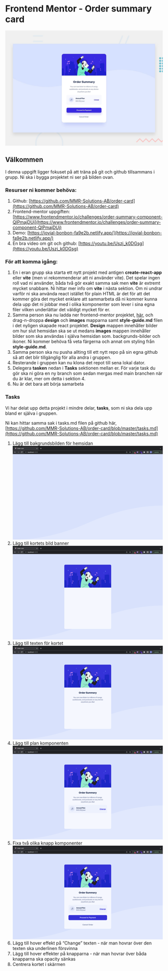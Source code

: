 # Frontend Mentor - Order summary card

![Design preview for the Order summary card coding challenge](./design/desktop-preview.jpg)

## Välkommen

I denna uppgift ligger fokuset på att träna på git och github tillsammans i grupp. Ni ska i bygga projektet ni ser på bilden ovan.

### Resurser ni kommer behöva:

1. Github: [https://github.com/MMR-Solutions-AB/order-card](https://github.com/MMR-Solutions-AB/order-card)
2. Frontend-mentor uppgiften: [https://www.frontendmentor.io/challenges/order-summary-component-QlPmajDUj](https://www.frontendmentor.io/challenges/order-summary-component-QlPmajDUj)
3. Demo: [https://jovial-bonbon-fa9e2b.netlify.app/](https://jovial-bonbon-fa9e2b.netlify.app/)
4. En bra video om git och github: [https://youtu.be/Uszj_k0DGsg](https://youtu.be/Uszj_k0DGsg)

### För att komma igång:

1. En i eran grupp ska starta ett nytt projekt med antigen **create-react-app** eller **vite** (men vi rekommenderar att ni använder vite). Det spelar ingen roll vad ni använder, båda två gör exakt samma sak men **vite** är extremt mycket snabbare. Ni hittar mer info om **vite** i nästa sektion. Om ni undrar varför ni ska använda react istället för plain HTML är det för att det kommer göra det mycket enklare att sammarbeta då ni kommer kunna dela upp det ni jobbar med i olika komponenter som lever i sina egna filer vilken underlättar det väldigt mycket för er.  
2. Samma person ska nu ladda ner frontend-mentor projektet, [här](https://www.frontendmentor.io/challenges/order-summary-component-QlPmajDUj), och drag-n-droppa **design** och **images** mapparna samt **style-guide.md** filen i det nyligen skapade react projektet. **Design** mappen innehåller bilder om hur slut hemsidan ska se ut medans **images** mappen innehåller bilder som ska användas i själva hemsidan som. backgrunds-bilder och ikoner. Ni kommer behöva få veta färgerna och annat om styling från **style-guide.md**.
3. Samma person ska nu pusha allting till ett nytt repo på sin egna github så att det blir tillgänglig för alla andra i gruppen.
4. Resterande i gruppen kan nu klona det repot till sena lokal dator.
5. Delegera **tasken** nedan i **Tasks** sektionen mellan er. För varje task du gör ska ni göra en ny branch som sedan mergas med main branchen när du är klar, mer om detta i sektion 4. 
6. Nu är det bara att börja samarbeta

### Tasks

Vi har delat upp detta projekt i mindre delar, **tasks**, som ni ska dela upp bland er själva i gruppen.

Ni kan hittar samma sak i tasks.md filen på github här, [https://github.com/MMR-Solutions-AB/order-card/blob/master/tasks.md](https://github.com/MMR-Solutions-AB/order-card/blob/master/tasks.md)

1. Lägg till bakgrundsbilden för hemsidan
   ![Lägg till bakgrundsbilden för hemsidan](./tasks/Screenshot%202022-05-10%20at%2018.47.51.png)
2. Lägg till kortets bild banner
   ![Lägg till bakgrundsbilden för hemsidan](./tasks/Screenshot%202022-05-10%20at%2018.49.19.png)
3. Lägg till texten för kortet
   ![Lägg till bakgrundsbilden för hemsidan](./tasks/Screenshot%202022-05-10%20at%2018.49.59.png)
4. Lägg till plan komponenten
   ![Lägg till bakgrundsbilden för hemsidan](./tasks/Screenshot%202022-05-10%20at%2018.50.29.png)
5. Fixa två olika knapp komponenter
   ![Lägg till bakgrundsbilden för hemsidan](./tasks/Screenshot%202022-05-10%20at%2018.50.44.png)
6. Lägg till hover effekt på “Change” texten - när man hovrar över den texten ska underlinen försvinna
7. Lägg till hover effekter på knapparna - när man hovrar över båda knapparna ska opacity sänkas
8. Centrera kortet i skärmen
